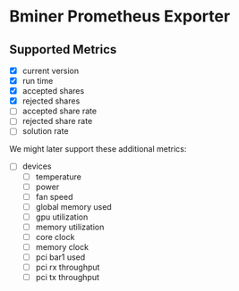 # Bminer Prometheus Exporter

## Supported Metrics

- [x] current version
- [x] run time
- [x] accepted shares
- [x] rejected shares
- [ ] accepted share rate
- [ ] rejected share rate
- [ ] solution rate

We might later support these additional metrics:

- [ ] devices
  - [ ] temperature
  - [ ] power
  - [ ] fan speed
  - [ ] global memory used
  - [ ] gpu utilization
  - [ ] memory utilization
  - [ ] core clock
  - [ ] memory clock
  - [ ] pci bar1 used
  - [ ] pci rx throughput
  - [ ] pci tx throughput
